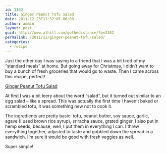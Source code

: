 ```yaml
---
id: 3102
title: Ginger Peanut Tofu Salad
date: 2011-12-23T11:32:07-06:00
author: admin
layout: post
guid: http://www.afhill.com/gothedistance/?p=3102
permalink: /2011/12/ginger-peanut-tofu-salad/
categories:
  - recipe
---
```

Just the other day I was saying to a friend that I was a bit tired of my &#8220;standard meals&#8221; at home. But going away for Christmas, I didn&#8217;t want to buy a bunch of fresh groceries that would go to waste. Then I came across this recipe, perfect!

[Ginger Peanut Tofu Salad](http://www.everydaydish.tv/recipe/ginger-peanut-tofu-salad)

At first I was a bit leery about the word &#8220;salad&#8221;, but it turned out similar to an egg salad &#8211; like a spread. This was actually the first time I haven&#8217;t baked or scrambled tofu, it was something new not to cook it. 

The ingredients are pretty basic: tofu, peanut butter, soy sauce, garlic, agave (I used brown rice syrup), sriracha sauce, grated ginger. I also put in hemp seeds, because, well, I put them in everything I can. I threw everything together, adjusted to taste and gobbled down the spread in a sandwich. I&#8217;m sure it would be good with fresh veggies as well. 

Super simple!